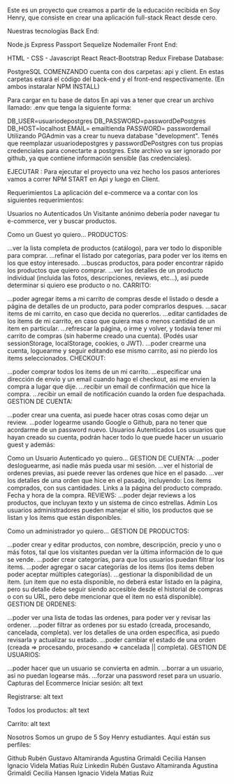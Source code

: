 Este es un proyecto que creamos a partir de la educación recibida en Soy Henry, que consiste en crear una aplicación full-stack React desde cero.

Nuestras tecnologías
Back End:

Node.js
Express
Passport
Sequelize
Nodemailer
Front End:

HTML - CSS - Javascript
React
React-Bootstrap
Redux
Firebase
Database:

PostgreSQL
COMENZANDO
cuenta con dos carpetas: api y client. En estas carpetas estará el código del back-end y el front-end respectivamente. (En ambos instaralar NPM INSTALL)

Para cargar en tu base de datos En api vas a tener que crear un archivo llamado: .env que tenga la siguiente forma:

DB_USER=usuariodepostgres
DB_PASSWORD=passwordDePostgres
DB_HOST=localhost
EMAIL= emailtienda 
PASSWORD= passwordemail
Utilizando PGAdmin vas a crear tu nueva database "development". Tenés que reemplazar usuariodepostgres y passwordDePostgres con tus propias credenciales para conectarte a postgres. Este archivo va ser ignorado por github, ya que contiene información sensible (las credenciales).

EJECUTAR :
Para ejecutar el proyecto una vez hecho los pasos anteriores vamos a correr NPM START en Api y luego en Client.

Requerimientos
La aplicación del e-commerce va a contar con los siguientes requerimientos:

Usuarios no Autenticados
Un Visitante anónimo debería poder navegar tu e-commerce, ver y buscar productos.

Como un Guest yo quiero...
PRODUCTOS:

...ver la lista completa de productos (catálogo), para ver todo lo disponible para comprar.
...refinar el listado por categorías, para poder ver los items en los que estoy interesado.
...buscas productos, para poder encontrar rápido los productos que quiero comprar.
...ver los detalles de un producto individual (incluida las fotos, descripciones, reviews, etc...), asi puede determinar si quiero ese producto o no.
CARRITO:

...poder agregar items a mi carrito de compras desde el listado o desde a página de detalles de un producto, para poder comprarlos despues.
...sacar items de mi carrito, en caso que decida no quererlos.
...editar cantidades de los items de mi carrito, en caso que quiera mas o menos cantidad de un item en particular.
...refrescar la página, o irme y volver, y todavía tener mi carrito de compras (sin haberme creado una cuenta). (Podés usar sessionStorage, localStorage, cookies, o JWT).
...poder crearme una cuenta, loguearme y seguir editando ese mismo carrito, asi no pierdo los items seleccionados.
CHECKOUT:

...poder comprar todos los items de un mi carrito.
...especificar una dirección de envio y un email cuando hago el checkout, asi me envien la compra a lugar que dije.
...recibir un email de confirmación que hice la compra.
...recibir un email de notificación cuando la orden fue despachada.
GESTION DE CUENTA:

...poder crear una cuenta, asi puede hacer otras cosas como dejar un review.
...poder logearme usando Google o Github, para no tener que acordarme de un password nuevo.
Usuarios Autenticados
Los usuarios que hayan creado su cuenta, podrán hacer todo lo que puede hacer un usuario guest y además:

Como un Usuario Autenticado yo quiero...
GESTION DE CUENTA:
...poder desloguearme, asi nadie más pueda usar mi sesión.
...ver el historial de ordenes previas, asi puede reever las ordenes que hice en el pasado.
...ver los detalles de una orden que hice en el pasado, incluyendo:
Los items comprados, con sus cantidades.
Links a la página del producto comprado.
Fecha y hora de la compra.
REVIEWS:
...poder dejar reviews a los productos, que incluyan texto y un sistema de cinco estrellas.
Admin
Los usuarios administradores pueden manejar el sitio, los productos que se listan y los items que están disponibles.

Como un administrador yo quiero...
GESTION DE PRODUCTOS:

...poder crear y editar productos, con nombre, descripción, precio y uno o más fotos, tal que los visitantes puedan ver la última información de lo que se vende.
...poder crear categorías, para que los usuarios puedan filtrar los items.
...poder agregar o sacar categorías de los items (los items deben poder aceptar múltiples categorías).
...gestionar la disponibilidad de un item. (un item que no esta disponible, no deberá estar listado en la página, pero su detalle debe seguir siendo accesible desde el historial de compras o con su URL, pero debe mencionar que el item no está disponible).
GESTION DE ORDENES:

...poder ver una lista de todas las ordenes, para poder ver y revisar las ordener.
...poder filtrar as ordenes por su estado (creada, procesando, cancelada, completa).
ver los detalles de una orden específica, asi puedo revisarla y actualizar su estado.
...poder cambiar el estado de una orden (creada => procesando, procesando => cancelada || completa).
GESTION DE USUARIOS:

...poder hacer que un usuario se convierta en admin.
...borrar a un usuario, asi no puedan logearse más.
...forzar una password reset para un usuario.
Capturas del Ecommerce
Iniciar sesión: alt text

Registrarse: alt text

Todos los productos: alt text

Carrito: alt text

Nosotros
Somos un grupo de 5 Soy Henry estudiantes. Aquí están sus perfiles:

Github
Rubén Gustavo Altamiranda
Agustina Grimaldi
Cecilia Hansen
Ignacio Videla
Matias Ruiz
Linkedin
Rubén Gustavo Altamiranda
Agustina Grimaldi
Cecilia Hansen
Ignacio Videla
Matias Ruiz
